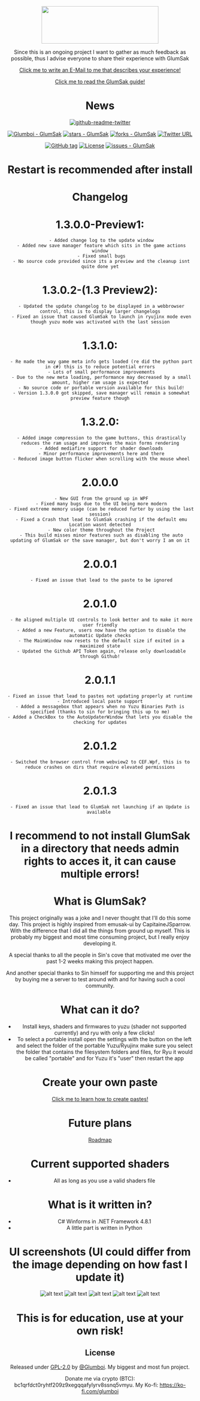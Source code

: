 <div align="center">
  
<img src="https://i.imgur.com/c7783EU.png" width="312" height="100" />

Since this is an ongoing project I want to gather as much feedback as possible, thus I advise everyone to share their experience with GlumSak

[Click me to write an E-Mail to me that describes your experience!](mailto:glumboi.contact@gmail.com)
  
[Click me to read the GlumSak guide!](https://docs.google.com/document/d/1NTG5DGCiKXF14YSqPk9PfOzY69keQOmrOqjAMg0o_YY)

# News

[![github-readme-twitter](https://github-readme-twitter.gazf.vercel.app/api?id=GlumSak)](https://github.com/gazf/github-readme-twitter)
  
[![Glumboi - GlumSak](https://img.shields.io/static/v1?label=Glumboi&message=GlumSak&color=blue&logo=github)](https://github.com/Glumboi/GlumSak "Go to GitHub repo")
[![stars - GlumSak](https://img.shields.io/github/stars/Glumboi/GlumSak?style=social)](https://github.com/Glumboi/GlumSak)
[![forks - GlumSak](https://img.shields.io/github/forks/Glumboi/GlumSak?style=social)](https://github.com/Glumboi/GlumSak)
[![Twitter URL](https://img.shields.io/twitter/url/https/twitter.com/GlumSak.svg?style=social&label=Follow%20%40GlumSak)](https://twitter.com/GlumSak)


[![GitHub tag](https://img.shields.io/github/tag/Glumboi/GlumSak?include_prereleases=&sort=semver&color=blue)](https://github.com/Glumboi/GlumSak/releases/)
[![License](https://img.shields.io/badge/License-GPL20-blue)](#license)
[![issues - GlumSak](https://img.shields.io/github/issues/Glumboi/GlumSak)](https://github.com/Glumboi/GlumSak/issues)


<div align="center">

# Restart is recommended after install
  
# Changelog
   # 1.3.0.0-Preview1:
     - Added change log to the update window
     - Added new save manager feature which sits in the game actions window
     - Fixed small bugs
     - No source code provided since its a preview and the cleanup isnt quite done yet
   # 1.3.0.2-(1.3 Preview2):
     - Updated the update changelog to be displayed in a webbrowser control, this is to display larger changelogs
     - Fixed an issue that caused GlumSak to launch in ryujinx mode even though yuzu mode was activated with the last session
   #  1.3.1.0:
     - Re made the way game meta info gets loaded (re did the python part in c#) this is to reduce potential errors
     - Lots of small performance improvements
     - Due to the new meta loading, performance may decreased by a small amount, higher ram usage is expected
     - No source code or portable version available for this build!
     - Version 1.3.0.0 got skipped, save manager will remain a somewhat preview feature though
   #  1.3.2.0:
     - Added image compression to the game buttons, this drastically reduces the ram usage and improves the main forms rendering
     - Added mediafire support for shader downloads
     - Minor performance improvements here and there
     - Reduced image button flicker when scrolling with the mouse wheel
   #  2.0.0.0
     - New GUI from the ground up in WPF
     - Fixed many bugs due to the UI being more modern
     - Fixed extreme memory usage (can be reduced furter by using the last session)
     - Fixed a Crash that lead to GlumSak crashing if the default emu Location wasnt detected
     - New color theme throughout the Project
     - This build misses minor features such as disabling the auto updating of GlumSak or the save manager, but don't worry I am on it
   #  2.0.0.1
     - Fixed an issue that lead to the paste to be ignored
   #  2.0.1.0
     - Re aligned multiple UI controls to look better and to make it more user friendly
     - Added a new Feature, users now have the option to disable the automatic Update checks
     - The MainWindow now resets to the default size if exited in a maximized state
     - Updated the Github API Token again, release only downloadable through Github!
   #  2.0.1.1
    - Fixed an issue that lead to pastes not updating properly at runtime
    - Introduced local paste support
    - Added a messagebox that appears when no Yuzu Binaries Path is specified (thanks to sin for bringing this up to me)
    - Added a CheckBox to the AutoUpdaterWindow that lets you disable the checking for updates
   #  2.0.1.2
    - Switched the browser control from webview2 to CEF.Wpf, this is to reduce crashes on dirs that require elevated permissions
   #  2.0.1.3
    - Fixed an issue that lead to GlumSak not launching if an Update is available 
          
# I recommend to not install GlumSak in a directory that needs admin rights to acces it, it can cause multiple errors!
    
# What is GlumSak?
This project originally was a joke and I never thought that I'll do this some day.
This project is highly inspired from emusak-ui  by CapitaineJSparrow. With the difference 
that I did all the things from ground up myself. This is probably my biggest and most 
time consuming project, but I really enjoy developing it. 

A special thanks to all the people in Sin's cove that motivated me over the past 1-2 weeks 
making this project happen.

And another special thanks to Sin himself for supporting me and this project
by buying me a server to test around with and for having such a cool community.
  
# What can it do?
  - Install keys, shaders and firmwares to yuzu (shader not supported currently) and ryu with only a few clicks!
  - To select a portable install open the settings with the button on the left and select the folder of the portable Yuzu/Ryujinx make sure you select the folder that contains the filesystem folders and files, for Ryu it would be called "portable" and for Yuzu it's "user" then restart the app 
  
# Create your own paste
  [Click me to learn how to create pastes!](https://github.com/Glumboi/GlumSak-PasteCreator#how-to-use)
  
# Future plans
  [Roadmap](https://trello.com/b/NgcOhYhr/glumsak-road-map)
  
# Current supported shaders
  - All as long as you use a valid shaders file
  
# What is it written in?
  - C# Winforms in .NET Framework 4.8.1
  - A little part is written in Python
  
# UI screenshots (UI could differ from the image depending on how fast I update it)
  ![alt text](https://i.imgur.com/tpNUGRm.png)
  ![alt text](https://i.imgur.com/fTNmr26.png)
  ![alt text](https://i.imgur.com/YcxcKtr.png)
  ![alt text](https://i.imgur.com/tSLNqb4.png)
  ![alt text](https://i.imgur.com/jIjiXUH.png)
  
# This is for education, use at your own risk!
  
## License

Released under [GPL-2.0](/LICENSE) by [@Glumboi](https://github.com/Glumboi).
My biggest and most fun project. 
  
Donate me via crypto (BTC): bc1qrfdct0ryhtf209z9xegqqafylyrv8ssnq5vmyu. 
My Ko-fi: https://ko-fi.com/glumboi
